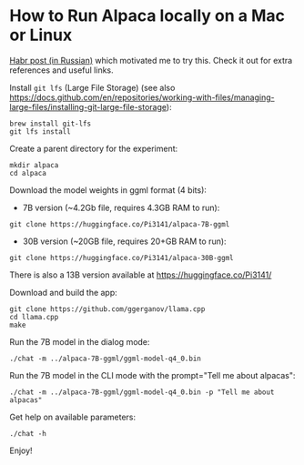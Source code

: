 # How to Run Alpaca locally on a Mac or Linux
[Habr post (in Russian)](https://habr.com/ru/news/t/723638/) which motivated me to try this. Check it out for extra references and useful links.

Install `git lfs` (Large File Storage) (see also https://docs.github.com/en/repositories/working-with-files/managing-large-files/installing-git-large-file-storage):
```
brew install git-lfs
git lfs install
```
Create a parent directory for the experiment:
```
mkdir alpaca
cd alpaca
```
Download the model weights in ggml format (4 bits):
- 7B version (~4.2Gb file, requires 4.3GB RAM to run):
```
git clone https://huggingface.co/Pi3141/alpaca-7B-ggml
```
- 30B version (~20GB file, requires 20+GB RAM to run):
```
git clone https://huggingface.co/Pi3141/alpaca-30B-ggml
```

There is also a 13B version available at https://huggingface.co/Pi3141/

Download and build the app:
```
git clone https://github.com/ggerganov/llama.cpp
cd llama.cpp
make
```
Run the 7B model in the dialog mode:
```
./chat -m ../alpaca-7B-ggml/ggml-model-q4_0.bin
```
Run the 7B model in the CLI mode with the prompt="Tell me about alpacas":
```
./chat -m ../alpaca-7B-ggml/ggml-model-q4_0.bin -p "Tell me about alpacas"
```
Get help on available parameters:
```
./chat -h
```
Enjoy!
